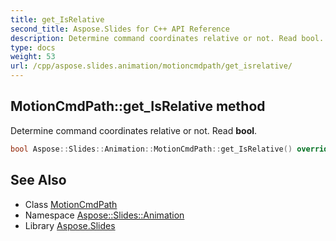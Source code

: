 ```yaml
---
title: get_IsRelative
second_title: Aspose.Slides for C++ API Reference
description: Determine command coordinates relative or not. Read bool.
type: docs
weight: 53
url: /cpp/aspose.slides.animation/motioncmdpath/get_isrelative/
---
```

## MotionCmdPath::get_IsRelative method


Determine command coordinates relative or not. Read **bool**.

```cpp
bool Aspose::Slides::Animation::MotionCmdPath::get_IsRelative() override
```

## See Also

* Class [MotionCmdPath](../)
* Namespace [Aspose::Slides::Animation](../../)
* Library [Aspose.Slides](../../../)
